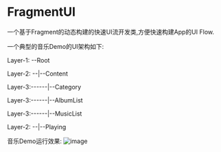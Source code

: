 # FragmentUI
一个基于Fragment的动态构建的快速UI流开发类,方便快速构建App的UI Flow.

一个典型的音乐Demo的UI架构如下:

Layer-1: --Root

Layer-2: --|--Content

Layer-3:------|--Category

Layer-3:------|--AlbumList

Layer-3:------|--MusicList

Layer-2: --|--Playing


音乐Demo运行效果:
![image](https://github.com/pigknight/FragmentUI/tree/master/demo.gif?raw=true)



